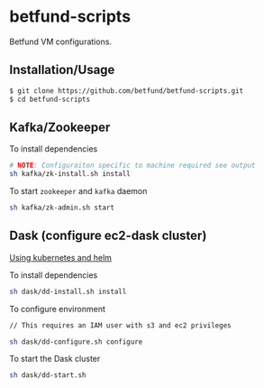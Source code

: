 # betfund-scripts
Betfund VM configurations.

## Installation/Usage
```bash
$ git clone https://github.com/betfund/betfund-scripts.git
$ cd betfund-scripts
```

## Kafka/Zookeeper
To install dependencies
```bash
# NOTE: Configuraiton specific to machine required see output
sh kafka/zk-install.sh install
```

To start `zookeeper` and `kafka` daemon
```bash
sh kafka/zk-admin.sh start
```

## Dask (configure ec2-dask cluster)

[Using kubernetes and helm](https://docs.dask.org/en/latest/setup/kubernetes-helm.html)

To install dependencies
```bash
sh dask/dd-install.sh install
```

To configure environment
```bash
// This requires an IAM user with s3 and ec2 privileges

sh dask/dd-configure.sh configure
```

To start the Dask cluster
```bash
sh dask/dd-start.sh
```